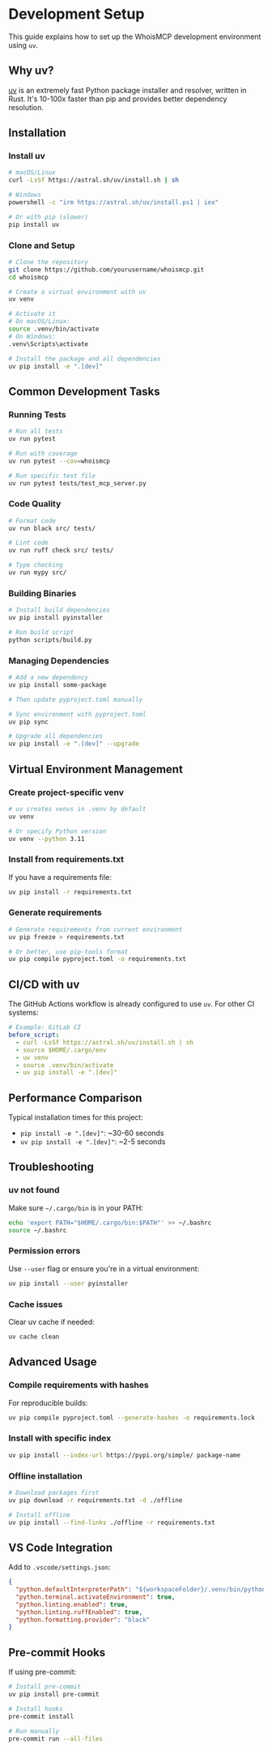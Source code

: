 # Development Setup

This guide explains how to set up the WhoisMCP development environment using `uv`.

## Why uv?

[uv](https://github.com/astral-sh/uv) is an extremely fast Python package installer and resolver, written in Rust. It's 10-100x faster than pip and provides better dependency resolution.

## Installation

### Install uv

```bash
# macOS/Linux
curl -LsSf https://astral.sh/uv/install.sh | sh

# Windows
powershell -c "irm https://astral.sh/uv/install.ps1 | iex"

# Or with pip (slower)
pip install uv
```

### Clone and Setup

```bash
# Clone the repository
git clone https://github.com/yourusername/whoismcp.git
cd whoismcp

# Create a virtual environment with uv
uv venv

# Activate it
# On macOS/Linux:
source .venv/bin/activate
# On Windows:
.venv\Scripts\activate

# Install the package and all dependencies
uv pip install -e ".[dev]"
```

## Common Development Tasks

### Running Tests

```bash
# Run all tests
uv run pytest

# Run with coverage
uv run pytest --cov=whoismcp

# Run specific test file
uv run pytest tests/test_mcp_server.py
```

### Code Quality

```bash
# Format code
uv run black src/ tests/

# Lint code
uv run ruff check src/ tests/

# Type checking
uv run mypy src/
```

### Building Binaries

```bash
# Install build dependencies
uv pip install pyinstaller

# Run build script
python scripts/build.py
```

### Managing Dependencies

```bash
# Add a new dependency
uv pip install some-package

# Then update pyproject.toml manually

# Sync environment with pyproject.toml
uv pip sync

# Upgrade all dependencies
uv pip install -e ".[dev]" --upgrade
```

## Virtual Environment Management

### Create project-specific venv

```bash
# uv creates venvs in .venv by default
uv venv

# Or specify Python version
uv venv --python 3.11
```

### Install from requirements.txt

If you have a requirements file:

```bash
uv pip install -r requirements.txt
```

### Generate requirements

```bash
# Generate requirements from current environment
uv pip freeze > requirements.txt

# Or better, use pip-tools format
uv pip compile pyproject.toml -o requirements.txt
```

## CI/CD with uv

The GitHub Actions workflow is already configured to use `uv`. For other CI systems:

```yaml
# Example: GitLab CI
before_script:
  - curl -LsSf https://astral.sh/uv/install.sh | sh
  - source $HOME/.cargo/env
  - uv venv
  - source .venv/bin/activate
  - uv pip install -e ".[dev]"
```

## Performance Comparison

Typical installation times for this project:

- `pip install -e ".[dev]"`: ~30-60 seconds
- `uv pip install -e ".[dev]"`: ~2-5 seconds

## Troubleshooting

### uv not found

Make sure `~/.cargo/bin` is in your PATH:

```bash
echo 'export PATH="$HOME/.cargo/bin:$PATH"' >> ~/.bashrc
source ~/.bashrc
```

### Permission errors

Use `--user` flag or ensure you're in a virtual environment:

```bash
uv pip install --user pyinstaller
```

### Cache issues

Clear uv cache if needed:

```bash
uv cache clean
```

## Advanced Usage

### Compile requirements with hashes

For reproducible builds:

```bash
uv pip compile pyproject.toml --generate-hashes -o requirements.lock
```

### Install with specific index

```bash
uv pip install --index-url https://pypi.org/simple/ package-name
```

### Offline installation

```bash
# Download packages first
uv pip download -r requirements.txt -d ./offline

# Install offline
uv pip install --find-links ./offline -r requirements.txt
```

## VS Code Integration

Add to `.vscode/settings.json`:

```json
{
  "python.defaultInterpreterPath": "${workspaceFolder}/.venv/bin/python",
  "python.terminal.activateEnvironment": true,
  "python.linting.enabled": true,
  "python.linting.ruffEnabled": true,
  "python.formatting.provider": "black"
}
```

## Pre-commit Hooks

If using pre-commit:

```bash
# Install pre-commit
uv pip install pre-commit

# Install hooks
pre-commit install

# Run manually
pre-commit run --all-files
```
